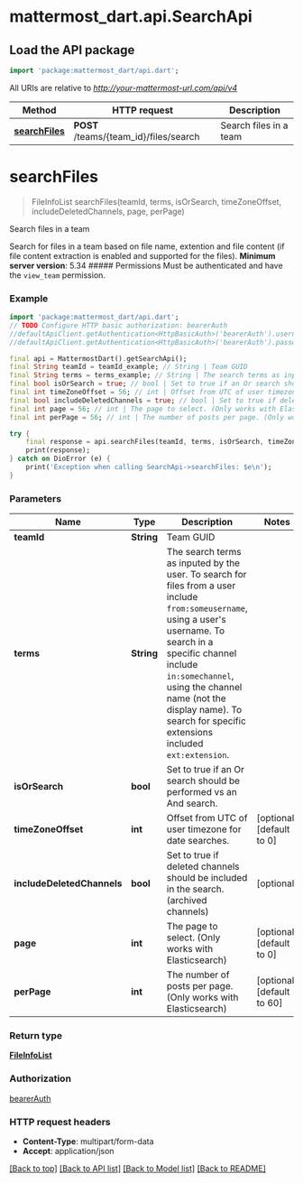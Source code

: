 # mattermost_dart.api.SearchApi

## Load the API package
```dart
import 'package:mattermost_dart/api.dart';
```

All URIs are relative to *http://your-mattermost-url.com/api/v4*

Method | HTTP request | Description
------------- | ------------- | -------------
[**searchFiles**](SearchApi.md#searchfiles) | **POST** /teams/{team_id}/files/search | Search files in a team


# **searchFiles**
> FileInfoList searchFiles(teamId, terms, isOrSearch, timeZoneOffset, includeDeletedChannels, page, perPage)

Search files in a team

Search for files in a team based on file name, extention and file content (if file content extraction is enabled and supported for the files). __Minimum server version__: 5.34 ##### Permissions Must be authenticated and have the `view_team` permission. 

### Example
```dart
import 'package:mattermost_dart/api.dart';
// TODO Configure HTTP basic authorization: bearerAuth
//defaultApiClient.getAuthentication<HttpBasicAuth>('bearerAuth').username = 'YOUR_USERNAME'
//defaultApiClient.getAuthentication<HttpBasicAuth>('bearerAuth').password = 'YOUR_PASSWORD';

final api = MattermostDart().getSearchApi();
final String teamId = teamId_example; // String | Team GUID
final String terms = terms_example; // String | The search terms as inputed by the user. To search for files from a user include `from:someusername`, using a user's username. To search in a specific channel include `in:somechannel`, using the channel name (not the display name). To search for specific extensions included `ext:extension`.
final bool isOrSearch = true; // bool | Set to true if an Or search should be performed vs an And search.
final int timeZoneOffset = 56; // int | Offset from UTC of user timezone for date searches.
final bool includeDeletedChannels = true; // bool | Set to true if deleted channels should be included in the search. (archived channels)
final int page = 56; // int | The page to select. (Only works with Elasticsearch)
final int perPage = 56; // int | The number of posts per page. (Only works with Elasticsearch)

try {
    final response = api.searchFiles(teamId, terms, isOrSearch, timeZoneOffset, includeDeletedChannels, page, perPage);
    print(response);
} catch on DioError (e) {
    print('Exception when calling SearchApi->searchFiles: $e\n');
}
```

### Parameters

Name | Type | Description  | Notes
------------- | ------------- | ------------- | -------------
 **teamId** | **String**| Team GUID | 
 **terms** | **String**| The search terms as inputed by the user. To search for files from a user include `from:someusername`, using a user's username. To search in a specific channel include `in:somechannel`, using the channel name (not the display name). To search for specific extensions included `ext:extension`. | 
 **isOrSearch** | **bool**| Set to true if an Or search should be performed vs an And search. | 
 **timeZoneOffset** | **int**| Offset from UTC of user timezone for date searches. | [optional] [default to 0]
 **includeDeletedChannels** | **bool**| Set to true if deleted channels should be included in the search. (archived channels) | [optional] 
 **page** | **int**| The page to select. (Only works with Elasticsearch) | [optional] [default to 0]
 **perPage** | **int**| The number of posts per page. (Only works with Elasticsearch) | [optional] [default to 60]

### Return type

[**FileInfoList**](FileInfoList.md)

### Authorization

[bearerAuth](../README.md#bearerAuth)

### HTTP request headers

 - **Content-Type**: multipart/form-data
 - **Accept**: application/json

[[Back to top]](#) [[Back to API list]](../README.md#documentation-for-api-endpoints) [[Back to Model list]](../README.md#documentation-for-models) [[Back to README]](../README.md)


